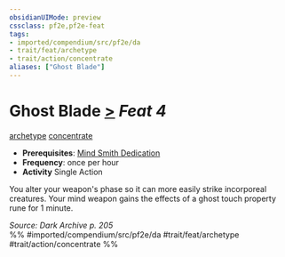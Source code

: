 ```yaml
---
obsidianUIMode: preview
cssclass: pf2e,pf2e-feat
tags:
- imported/compendium/src/pf2e/da
- trait/feat/archetype
- trait/action/concentrate
aliases: ["Ghost Blade"]
---
```

# Ghost Blade  [>](chapter-9-playing-the-game.md#Actions "Single Action") *Feat 4*  
[archetype](archetype.md)  [concentrate](concentrate.md)  

- **Prerequisites**: [Mind Smith Dedication](mind-smith-dedication-da.md)
- **Frequency**: once per hour
- **Activity** Single Action

You alter your weapon's phase so it can more easily strike incorporeal creatures. Your mind weapon gains the effects of a ghost touch property rune for 1 minute.

*Source: Dark Archive p. 205*  
%% #imported/compendium/src/pf2e/da #trait/feat/archetype #trait/action/concentrate %%